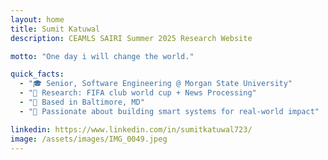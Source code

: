 ```yaml
---
layout: home
title: Sumit Katuwal
description: CEAMLS SAIRI Summer 2025 Research Website

motto: "One day i will change the world."

quick_facts:
  - "🎓 Senior, Software Engineering @ Morgan State University"
  - "🔬 Research: FIFA club world cup + News Processing"
  - "📍 Based in Baltimore, MD"
  - "🚀 Passionate about building smart systems for real-world impact"

linkedin: https://www.linkedin.com/in/sumitkatuwal723/
image: /assets/images/IMG_0049.jpeg
---
```

